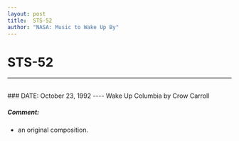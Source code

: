 ```yaml
---
layout: post
title:  STS-52
author: "NASA: Music to Wake Up By"
---
```


# STS-52
----
<br/>
### DATE: October 23, 1992
----
Wake Up Columbia by Crow Carroll

##### Comment:
* an original composition.
